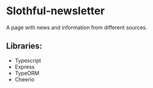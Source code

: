 # Slothful-newsletter
A page with news and information from different sources.

## Libraries:
- Typescript
- Express
- TypeORM
- Cheerio

